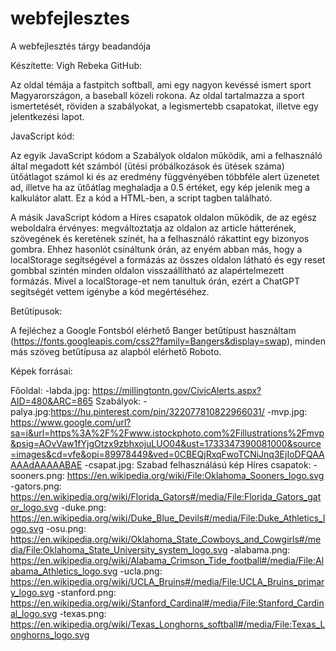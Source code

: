 # webfejlesztes
A webfejlesztés tárgy beadandója

Készítette: Vigh Rebeka
GitHub:

Az oldal témája a fastpitch softball, ami egy nagyon kevéssé ismert sport Magyarországon, a baseball közeli rokona. Az oldal tartalmazza a sport ismertetését, röviden a szabályokat, a legismertebb csapatokat, illetve egy jelentkezési lapot.

JavaScript kód:

Az egyik JavaScript kódom a Szabályok oldalon működik, ami a felhasználó által megadott két számból (ütési próbálkozások és ütések száma) ütőátlagot számol ki és az eredmény függvényében többféle alert üzenetet ad, illetve ha az ütőátlag meghaladja a 0.5 értéket, egy kép jelenik meg a kalkulátor alatt. Ez a kód a HTML-ben, a script tagben található.

A másik JavaScript kódom a Híres csapatok oldalon működik, de az egész weboldalra érvényes: megváltoztatja az oldalon az article hátterének, szövegének és keretének színét, ha a felhasználó rákattint egy bizonyos gombra. Ehhez hasonlót csináltunk órán, az enyém abban más, hogy a localStorage segítségével a formázás az összes oldalon látható
és egy reset gombbal szintén minden oldalon visszaállítható az alapértelmezett formázás. Mivel a localStorage-et nem tanultuk órán, ezért a ChatGPT segítségét vettem igénybe a kód megértéséhez.


Betűtípusok:

A fejléchez a Google Fontsból elérhető Banger betűtípust használtam (https://fonts.googleapis.com/css2?family=Bangers&display=swap), minden más szöveg betűtípusa az alapból elérhető Roboto.

Képek forrásai:

Főoldal: 
-labda.jpg: https://millingtontn.gov/CivicAlerts.aspx?AID=480&ARC=865
Szabályok:
-palya.jpg:https://hu.pinterest.com/pin/322077810822966031/
-mvp.jpg: https://www.google.com/url?sa=i&url=https%3A%2F%2Fwww.istockphoto.com%2Fillustrations%2Fmvp&psig=AOvVaw1fYjgOtzx9zbhxojuLUO04&ust=1733347390081000&source=images&cd=vfe&opi=89978449&ved=0CBEQjRxqFwoTCNiJnq3EjIoDFQAAAAAdAAAAABAE
-csapat.jpg: Szabad felhasználású kép
Híres csapatok:
-sooners.png: https://en.wikipedia.org/wiki/File:Oklahoma_Sooners_logo.svg
-gators.png: https://en.wikipedia.org/wiki/Florida_Gators#/media/File:Florida_Gators_gator_logo.svg
-duke.png: https://en.wikipedia.org/wiki/Duke_Blue_Devils#/media/File:Duke_Athletics_logo.svg
-osu.png: https://en.wikipedia.org/wiki/Oklahoma_State_Cowboys_and_Cowgirls#/media/File:Oklahoma_State_University_system_logo.svg
-alabama.png: https://en.wikipedia.org/wiki/Alabama_Crimson_Tide_football#/media/File:Alabama_Athletics_logo.svg
-ucla.png: https://en.wikipedia.org/wiki/UCLA_Bruins#/media/File:UCLA_Bruins_primary_logo.svg
-stanford.png: https://en.wikipedia.org/wiki/Stanford_Cardinal#/media/File:Stanford_Cardinal_logo.svg
-texas.png: https://en.wikipedia.org/wiki/Texas_Longhorns_softball#/media/File:Texas_Longhorns_logo.svg
